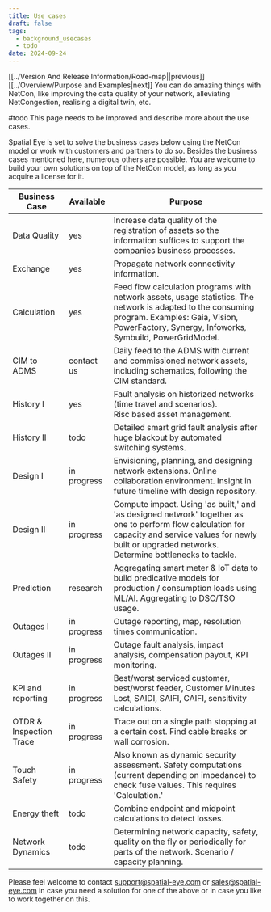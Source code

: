 ```yaml
---
title: Use cases
draft: false
tags:
  - background_usecases
  - todo
date: 2024-09-24
---
```

[[../Version And Release Information/Road-map||previous]] [[../Overview/Purpose and Examples|next]]
You can do amazing things with NetCon, like improving the data quality of your network, alleviating NetCongestion, realising a digital twin, etc.

#todo
This page needs to be improved and describe more about the use cases.

Spatial Eye is set to solve the business cases below using the NetCon model or work with customers and partners to do so. Besides the business cases mentioned here, numerous others are possible. You are welcome to build your own solutions on top of the NetCon model, as long as you acquire a license for it.

| Business Case| Available      | Purpose |
| ------------ | ---------      | ------- |
| Data Quality | yes            | Increase data quality of the registration of assets so the information suffices to support the companies business processes. |
| Exchange     | yes            | Propagate network connectivity information. |
| Calculation  | yes            | Feed flow calculation programs with network assets, usage statistics. The network is adapted to the consuming program. Examples: Gaia, Vision, PowerFactory, Synergy, Infoworks, Symbuild, PowerGridModel. |
| CIM to ADMS  | contact us     | Daily feed to the ADMS with current and commissioned network assets, including schematics, following the CIM standard. |
| History I    | yes | Fault analysis on historized networks (time travel and scenarios). Risc based asset management. |
| History II   | todo | Detailed smart grid fault analysis after huge blackout by automated switching systems. |
| Design I     | in progress    | Envisioning, planning, and designing network extensions. Online collaboration environment. Insight in future timeline with design repository. |
| Design II    | in progress    | Compute impact. Using 'as built,' and 'as designed network' together as one to perform flow calculation for capacity and service values for newly built or upgraded networks. Determine bottlenecks to tackle. |
| Prediction   | research       | Aggregating smart meter & IoT data to build predicative models for production / consumption loads using ML/AI. Aggregating to DSO/TSO usage. |
| Outages I    | in progress    | Outage reporting, map, resolution times communication. |
| Outages II   | in progress    | Outage fault analysis, impact analysis, compensation payout, KPI monitoring. |
| KPI and reporting | in progress    | Best/worst serviced customer, best/worst feeder, Customer Minutes Lost, SAIDI, SAIFI, CAIFI, sensitivity calculations. |
| OTDR & Inspection Trace | in progress | Trace out on a single path stopping at a certain cost. Find cable breaks or wall corrosion. |
| Touch Safety | in progress | Also known as dynamic security assessment. Safety computations (current depending on impedance) to check fuse values. This requires 'Calculation.' |
| Energy theft | todo | Combine endpoint and midpoint calculations to detect losses. |
| Network Dynamics | todo | Determining network capacity, safety, quality on the fly or periodically for parts of the network. Scenario / capacity planning. |

Please feel welcome to contact <support@spatial-eye.com> or <sales@spatial-eye.com> in case you need a solution for one of the above or in case you like to work together on this.
